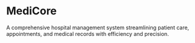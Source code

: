 # MediCore
A comprehensive hospital management system streamlining patient care, appointments, and medical records with efficiency and precision.
